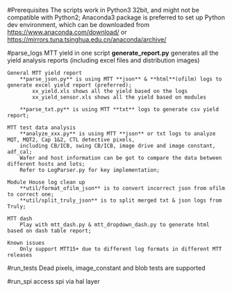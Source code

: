 #Prerequisites
The scripts work in Python3 32bit, and might not be compatible with Python2;
Anaconda3 package is preferred to set up Python dev environment, which can be downloaded from https://www.anaconda.com/download/ or https://mirrors.tuna.tsinghua.edu.cn/anaconda/archive/

#parse_logs
    MTT yield in one script
        **generate_report.py** generates all the yield analysis reports (including excel files and distribution images)
        
    General MTT yield report
        **parse_json.py** is using MTT **json** & **html**(ofilm) logs to generate excel yield report (preferred);
            xx_yield.xls shows all the yield based on the logs
            xx_yield_sensor.xls shows all the yield based on modules
            
        **parse_txt.py** is using MTT **txt** logs to generate csv yield report;
		
    MTT test data analysis
        **analyze_xxx.py** is using MTT **json** or txt logs to analyze MQT, MQT2, Cap 1&2, CTL detective pixels, 
        including CB/ICB, swing CB/ICB, image drive and image constant, adf_cal;
        Wafer and host information can be got to compare the data between different hosts and lots;
        Refer to LogParser.py for key implementation;
        		
	Module House log clean up
		**util/format_ofilm_json** is to convert incorrect json from ofilm to correct one;
		**util/split_truly_json** is to split merged txt & json logs from Truly;
		
	MTT dash
	    Play with mtt_dash.py & mtt_dropdown_dash.py to generate html based on dash table report;
	    
    Known issues
        Only support MTT15+ due to different log formats in different MTT releases

#run_tests
    Dead pixels, image_constant and blob tests are supported

#run_spi
    access spi via hal layer



